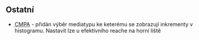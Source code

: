 ﻿---
categories: [fenix]
layout: fenix
---
## Ostatní
<ul><li><abbr title="Crossmediální analýza">CMPA</abbr> - přidán výběr mediatypu ke keterému se zobrazují inkrementy v histogramu. Nastavit lze u efektivního reache na horní liště</li></ul>
